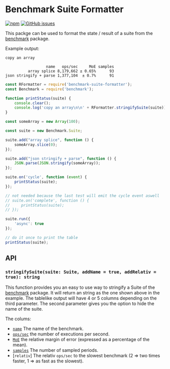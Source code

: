 # Benchmark Suite Formatter

[![npm](https://img.shields.io/npm/v/benchmark-suite-formatter.svg)](https://www.npmjs.com/package/benchmark-suite-formatter)
[![GitHub issues](https://img.shields.io/github/issues/Feirell/benchmark-suite-formatter.svg)](https://github.com/Feirell/benchmark-suite-formatter/issues)

This packge can be used to format the state / result of a suite from the [benchmark](https://www.npmjs.com/package/benchmark) package.

Example output:

```text
copy an array

                  name   ops/sec     MoE samples
          array splice 8,179,662 ± 0.65%      93
json stringify + parse 1,377,104  ± 0.7%      91
```

```js
const RFormatter = require('benchmark-suite-formatter');
const Benchmark = require('benchmark');

function printStatus(suite) {
    console.clear();
    console.log('copy an array\n\n' + RFormatter.stringifySuite(suite));
}

const someArray = new Array(100);

const suite = new Benchmark.Suite;

suite.add("array splice", function () {
    someArray.slice(0);
});

suite.add("json stringify + parse", function () {
    JSON.parse(JSON.stringify(someArray));
});

suite.on('cycle', function (event) {
    printStatus(suite);
});

// not needed because the last test will emit the cycle event aswell
// suite.on('complete', function () {
//     printStatus(suite);
// });

suite.run({
    'async': true
});

// do it once to print the table
printStatus(suite);
```

## API

### `stringifySuite(suite: Suite, addName = true, addRelativ = true): string`

This function provides you an easy to use way to stringify a Suite of the [benchmark](https://www.npmjs.com/package/benchmark) package. It will return an string as the one shown above in the example. The tablelike output will have 4 or 5 columns depending on the third parameter. The second parameter gives you the option to hide the name of the suite.

The colums:

- [`name`](https://benchmarkjs.com/docs#options_name) The name of the benchmark.
- [`ops/sec`](https://benchmarkjs.com/docs#prototype_hz) the number of executions per second.
- [`MoE`](https://benchmarkjs.com/docs#stats_rme) the relative margin of error (expressed as a percentage of the mean).
- [`samples`](https://benchmarkjs.com/docs#stats_sample) The number of sampled periods.
- [`relativ`] The relativ `ops/sec` to the slowest benchmark (2 => two times faster, 1 => as fast as the slowest).